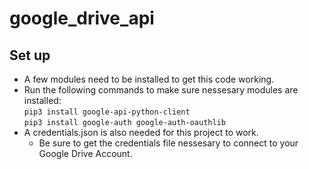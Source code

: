 # google_drive_api

## Set up
* A few modules need to be installed to get this code working.
* Run the following commands to make sure nessesary modules are installed:  
`pip3 install google-api-python-client`   
`pip3 install google-auth google-auth-oauthlib`
* A credentials.json is also needed for this project to work.
  * Be sure to get the credentials file nessesary to connect to your Google Drive Account. 
